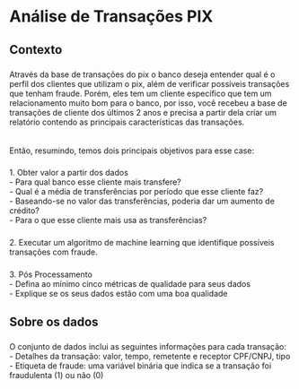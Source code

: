 <h1 align="left">Análise de Transações PIX</h1>

###

<h2 align="left">Contexto</h2>

###

<p align="left">Através da base de transações do pix o banco deseja entender qual é o perfil dos clientes que utilizam o pix, além de verificar possíveis transações que tenham fraude. Porém, eles tem um cliente específico que tem um relacionamento muito bom para o banco, por isso, você recebeu a base de transações de cliente dos últimos 2 anos e precisa a partir dela criar um relatório contendo as principais características das transações.<br><br><br>Então, resumindo, temos dois principais objetivos para esse case:</p>

###

<p align="left">1. Obter valor a partir dos dados<br>  - Para qual banco esse cliente mais transfere?<br>  - Qual é a média de transferências por período que esse cliente faz?<br>  - Baseando-se no valor das transferências, poderia dar um aumento de crédito?<br>  - Para o que esse cliente mais usa as transferências?</p>

###

<p align="left">2. Executar um algoritmo de machine learning que identifique possíveis transações com fraude.</p>

###

<p align="left">3. Pós Processamento<br>  - Defina ao mínimo cinco métricas de qualidade para seus dados<br>  - Explique se os seus dados estão com uma boa qualidade</p>

###

<h2 align="left">Sobre os dados</h2>

###

<p align="left">O conjunto de dados inclui as seguintes informações para cada transação:<br>- Detalhes da transação: valor, tempo, remetente e receptor CPF/CNPJ, tipo<br>- Etiqueta de fraude: uma variável binária que indica se a transação foi fraudulenta (1) ou não (0)</p>

###

<p align="left"></p>

###
